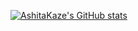 [![AshitaKaze's GitHub stats](https://github-readme-stats.vercel.app/api?username=realAshitaKaze&show_icons=true&theme=radical)](https://github.com/anuraghazra/github-readme-stats)
